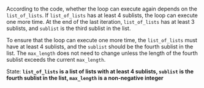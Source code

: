 According to the code, whether the loop can execute again depends on the `list_of_lists`. If `list_of_lists` has at least 4 sublists, the loop can execute one more time. At the end of the last iteration, `list_of_lists` has at least 3 sublists, and `sublist` is the third sublist in the list. 

To ensure that the loop can execute one more time, the `list_of_lists` must have at least 4 sublists, and the `sublist` should be the fourth sublist in the list. The `max_length` does not need to change unless the length of the fourth sublist exceeds the current `max_length`.

State: **`list_of_lists` is a list of lists with at least 4 sublists, `sublist` is the fourth sublist in the list, `max_length` is a non-negative integer**